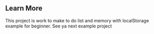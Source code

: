 ## Learn More
This project is work to make to do list and memory with localStorage example for beginner.
See ya next example project
